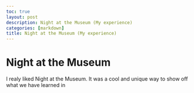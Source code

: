 ```yaml
---
toc: true
layout: post
description: Night at the Museum (My experience)
categories: [markdown]
title: Night at the Museum (My experience)
---
```


# Night at the Museum 

I realy liked Night at the Museum. It was a cool and unique way to show off what we have learned in 
